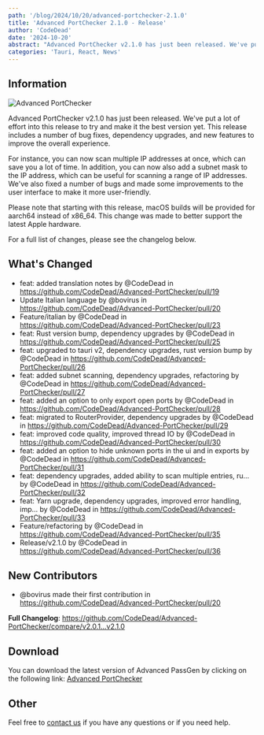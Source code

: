 ```yaml
---
path: '/blog/2024/10/20/advanced-portchecker-2.1.0'
title: 'Advanced PortChecker 2.1.0 - Release'
author: 'CodeDead'
date: '2024-10-20'
abstract: "Advanced PortChecker v2.1.0 has just been released. We've put a lot of effort into this release to try and make it the best version yet..."
categories: 'Tauri, React, News'
---
```


## Information

![Advanced PortChecker](https://i.imgur.com/vdt1sXZ.png)

Advanced PortChecker v2.1.0 has just been released. We've put a lot of effort into this release to try and make it the best version yet. This release includes a number of bug fixes, dependency upgrades, and new features to improve the overall experience.

For instance, you can now scan multiple IP addresses at once, which can save you a lot of time. In addition, you can now also add a subnet mask to the IP address, which can be useful for scanning a range of IP addresses.
We've also fixed a number of bugs and made some improvements to the user interface to make it more user-friendly.

Please note that starting with this release, macOS builds will be provided for aarch64 instead of x86_64. This change was made to better support the latest Apple hardware.

For a full list of changes, please see the changelog below.

## What's Changed

- feat: added translation notes by @CodeDead in https://github.com/CodeDead/Advanced-PortChecker/pull/19
- Update Italian language by @bovirus in https://github.com/CodeDead/Advanced-PortChecker/pull/20
- Feature/italian by @CodeDead in https://github.com/CodeDead/Advanced-PortChecker/pull/23
- feat: Rust version bump, dependency upgrades by @CodeDead in https://github.com/CodeDead/Advanced-PortChecker/pull/25
- feat: upgraded to tauri v2, dependency upgrades, rust version bump by @CodeDead in https://github.com/CodeDead/Advanced-PortChecker/pull/26
- feat: added subnet scanning, dependency upgrades, refactoring by @CodeDead in https://github.com/CodeDead/Advanced-PortChecker/pull/27
- feat: added an option to only export open ports by @CodeDead in https://github.com/CodeDead/Advanced-PortChecker/pull/28
- feat: migrated to RouterProvider, dependency upgrades by @CodeDead in https://github.com/CodeDead/Advanced-PortChecker/pull/29
- feat: improved code quality, improved thread IO by @CodeDead in https://github.com/CodeDead/Advanced-PortChecker/pull/30
- feat: added an option to hide unknown ports in the ui and in exports by @CodeDead in https://github.com/CodeDead/Advanced-PortChecker/pull/31
- feat: dependency upgrades, added ability to scan multiple entries, ru… by @CodeDead in https://github.com/CodeDead/Advanced-PortChecker/pull/32
- feat: Yarn upgrade, dependency upgrades, improved error handling, imp… by @CodeDead in https://github.com/CodeDead/Advanced-PortChecker/pull/33
- Feature/refactoring by @CodeDead in https://github.com/CodeDead/Advanced-PortChecker/pull/35
- Release/v2.1.0 by @CodeDead in https://github.com/CodeDead/Advanced-PortChecker/pull/36

## New Contributors

- @bovirus made their first contribution in https://github.com/CodeDead/Advanced-PortChecker/pull/20

**Full Changelog**: https://github.com/CodeDead/Advanced-PortChecker/compare/v2.0.1...v2.1.0

## Download

You can download the latest version of Advanced PassGen by clicking on the following link:
[Advanced PortChecker](https://codedead.com/software/advanced-portchecker)

## Other

Feel free to [contact us](/contact) if you have any questions or if you need help.
